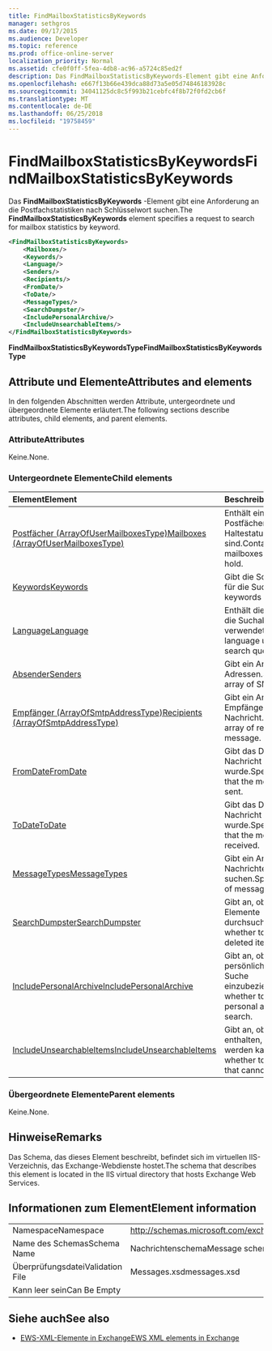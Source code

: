 ```yaml
---
title: FindMailboxStatisticsByKeywords
manager: sethgros
ms.date: 09/17/2015
ms.audience: Developer
ms.topic: reference
ms.prod: office-online-server
localization_priority: Normal
ms.assetid: cfe0f0ff-5fea-4db8-ac96-a5724c85ed2f
description: Das FindMailboxStatisticsByKeywords-Element gibt eine Anforderung an die Postfachstatistiken nach Schlüsselwort suchen.
ms.openlocfilehash: e667f13b66e439dca88d73a5e05d74846183928c
ms.sourcegitcommit: 34041125dc8c5f993b21cebfc4f8b72f0fd2cb6f
ms.translationtype: MT
ms.contentlocale: de-DE
ms.lasthandoff: 06/25/2018
ms.locfileid: "19758459"
---
```

# <a name="findmailboxstatisticsbykeywords"></a><span data-ttu-id="ed631-103">FindMailboxStatisticsByKeywords</span><span class="sxs-lookup"><span data-stu-id="ed631-103">FindMailboxStatisticsByKeywords</span></span>

<span data-ttu-id="ed631-104">Das **FindMailboxStatisticsByKeywords** -Element gibt eine Anforderung an die Postfachstatistiken nach Schlüsselwort suchen.</span><span class="sxs-lookup"><span data-stu-id="ed631-104">The **FindMailboxStatisticsByKeywords** element specifies a request to search for mailbox statistics by keyword.</span></span> 
  
```XML
<FindMailboxStatisticsByKeywords>
    <Mailboxes/>
    <Keywords/>
    <Language/>
    <Senders/>
    <Recipients/>
    <FromDate/>
    <ToDate/>
    <MessageTypes/>
    <SearchDumpster/>
    <IncludePersonalArchive/>
    <IncludeUnsearchableItems/>
</FindMailboxStatisticsByKeywords>
```

 <span data-ttu-id="ed631-105">**FindMailboxStatisticsByKeywordsType**</span><span class="sxs-lookup"><span data-stu-id="ed631-105">**FindMailboxStatisticsByKeywordsType**</span></span>
## <a name="attributes-and-elements"></a><span data-ttu-id="ed631-106">Attribute und Elemente</span><span class="sxs-lookup"><span data-stu-id="ed631-106">Attributes and elements</span></span>

<span data-ttu-id="ed631-107">In den folgenden Abschnitten werden Attribute, untergeordnete und übergeordnete Elemente erläutert.</span><span class="sxs-lookup"><span data-stu-id="ed631-107">The following sections describe attributes, child elements, and parent elements.</span></span>
  
### <a name="attributes"></a><span data-ttu-id="ed631-108">Attribute</span><span class="sxs-lookup"><span data-stu-id="ed631-108">Attributes</span></span>

<span data-ttu-id="ed631-109">Keine.</span><span class="sxs-lookup"><span data-stu-id="ed631-109">None.</span></span>
  
### <a name="child-elements"></a><span data-ttu-id="ed631-110">Untergeordnete Elemente</span><span class="sxs-lookup"><span data-stu-id="ed631-110">Child elements</span></span>

|<span data-ttu-id="ed631-111">**Element**</span><span class="sxs-lookup"><span data-stu-id="ed631-111">**Element**</span></span>|<span data-ttu-id="ed631-112">**Beschreibung**</span><span class="sxs-lookup"><span data-stu-id="ed631-112">**Description**</span></span>|
|:-----|:-----|
|[<span data-ttu-id="ed631-113">Postfächer (ArrayOfUserMailboxesType)</span><span class="sxs-lookup"><span data-stu-id="ed631-113">Mailboxes (ArrayOfUserMailboxesType)</span></span>](mailboxes-arrayofusermailboxestype.md) <br/> |<span data-ttu-id="ed631-114">Enthält ein Array von Postfächern, die von den Haltestatus betroffen sind.</span><span class="sxs-lookup"><span data-stu-id="ed631-114">Contains an array of mailboxes affected by the hold.</span></span>  <br/> |
|[<span data-ttu-id="ed631-115">Keywords</span><span class="sxs-lookup"><span data-stu-id="ed631-115">Keywords</span></span>](keywords-ex15websvcsotherref.md) <br/> |<span data-ttu-id="ed631-116">Gibt die Schlüsselwörter für die Suche.</span><span class="sxs-lookup"><span data-stu-id="ed631-116">Specifies keywords for a search.</span></span>  <br/> |
|[<span data-ttu-id="ed631-117">Language</span><span class="sxs-lookup"><span data-stu-id="ed631-117">Language</span></span>](language.md) <br/> |<span data-ttu-id="ed631-118">Enthält die Sprache für die Suchabfrage verwendet.</span><span class="sxs-lookup"><span data-stu-id="ed631-118">Contains the language used for the search query.</span></span>  <br/> |
|[<span data-ttu-id="ed631-119">Absender</span><span class="sxs-lookup"><span data-stu-id="ed631-119">Senders</span></span>](senders.md) <br/> |<span data-ttu-id="ed631-120">Gibt ein Array von SMTP-Adressen.</span><span class="sxs-lookup"><span data-stu-id="ed631-120">Specifies an array of SMTP addresses.</span></span>  <br/> |
|[<span data-ttu-id="ed631-121">Empfänger (ArrayOfSmtpAddressType)</span><span class="sxs-lookup"><span data-stu-id="ed631-121">Recipients (ArrayOfSmtpAddressType)</span></span>](recipients-arrayofsmtpaddresstype.md) <br/> |<span data-ttu-id="ed631-122">Gibt ein Array von Empfänger einer Nachricht.</span><span class="sxs-lookup"><span data-stu-id="ed631-122">Specifies an array of recipients of a message.</span></span>  <br/> |
|[<span data-ttu-id="ed631-123">FromDate</span><span class="sxs-lookup"><span data-stu-id="ed631-123">FromDate</span></span>](fromdate.md) <br/> |<span data-ttu-id="ed631-124">Gibt das Datum, das die Nachricht gesendet wurde.</span><span class="sxs-lookup"><span data-stu-id="ed631-124">Specifies the date that the message was sent.</span></span>  <br/> |
|[<span data-ttu-id="ed631-125">ToDate</span><span class="sxs-lookup"><span data-stu-id="ed631-125">ToDate</span></span>](todate.md) <br/> |<span data-ttu-id="ed631-126">Gibt das Datum, das die Nachricht empfangen wurde.</span><span class="sxs-lookup"><span data-stu-id="ed631-126">Specifies the date that the message was received.</span></span>  <br/> |
|[<span data-ttu-id="ed631-127">MessageTypes</span><span class="sxs-lookup"><span data-stu-id="ed631-127">MessageTypes</span></span>](messagetypes.md) <br/> |<span data-ttu-id="ed631-128">Gibt ein Array von Nachrichten suchen.</span><span class="sxs-lookup"><span data-stu-id="ed631-128">Specifies an array of messages to search.</span></span>  <br/> |
|[<span data-ttu-id="ed631-129">SearchDumpster</span><span class="sxs-lookup"><span data-stu-id="ed631-129">SearchDumpster</span></span>](searchdumpster.md) <br/> |<span data-ttu-id="ed631-130">Gibt an, ob in gelöschte Elemente durchsuchen.</span><span class="sxs-lookup"><span data-stu-id="ed631-130">Specifies whether to search in deleted items.</span></span>  <br/> |
|[<span data-ttu-id="ed631-131">IncludePersonalArchive</span><span class="sxs-lookup"><span data-stu-id="ed631-131">IncludePersonalArchive</span></span>](includepersonalarchive.md) <br/> |<span data-ttu-id="ed631-132">Gibt an, ob das persönliche Archiv in die Suche einzubeziehen.</span><span class="sxs-lookup"><span data-stu-id="ed631-132">Specifies whether to include the personal archive in the search.</span></span>  <br/> |
|[<span data-ttu-id="ed631-133">IncludeUnsearchableItems</span><span class="sxs-lookup"><span data-stu-id="ed631-133">IncludeUnsearchableItems</span></span>](includeunsearchableitems.md) <br/> |<span data-ttu-id="ed631-134">Gibt an, ob Elemente enthalten, die durchsucht werden kann.</span><span class="sxs-lookup"><span data-stu-id="ed631-134">Specifies whether to include items that cannot be searched.</span></span>  <br/> |
   
### <a name="parent-elements"></a><span data-ttu-id="ed631-135">Übergeordnete Elemente</span><span class="sxs-lookup"><span data-stu-id="ed631-135">Parent elements</span></span>

<span data-ttu-id="ed631-136">Keine.</span><span class="sxs-lookup"><span data-stu-id="ed631-136">None.</span></span>
  
## <a name="remarks"></a><span data-ttu-id="ed631-137">Hinweise</span><span class="sxs-lookup"><span data-stu-id="ed631-137">Remarks</span></span>

<span data-ttu-id="ed631-138">Das Schema, das dieses Element beschreibt, befindet sich im virtuellen IIS-Verzeichnis, das Exchange-Webdienste hostet.</span><span class="sxs-lookup"><span data-stu-id="ed631-138">The schema that describes this element is located in the IIS virtual directory that hosts Exchange Web Services.</span></span>
  
## <a name="element-information"></a><span data-ttu-id="ed631-139">Informationen zum Element</span><span class="sxs-lookup"><span data-stu-id="ed631-139">Element information</span></span>

|||
|:-----|:-----|
|<span data-ttu-id="ed631-140">Namespace</span><span class="sxs-lookup"><span data-stu-id="ed631-140">Namespace</span></span>  <br/> |http://schemas.microsoft.com/exchange/services/2006/messages  <br/> |
|<span data-ttu-id="ed631-141">Name des Schemas</span><span class="sxs-lookup"><span data-stu-id="ed631-141">Schema Name</span></span>  <br/> |<span data-ttu-id="ed631-142">Nachrichtenschema</span><span class="sxs-lookup"><span data-stu-id="ed631-142">Message schema</span></span>  <br/> |
|<span data-ttu-id="ed631-143">Überprüfungsdatei</span><span class="sxs-lookup"><span data-stu-id="ed631-143">Validation File</span></span>  <br/> |<span data-ttu-id="ed631-144">Messages.xsd</span><span class="sxs-lookup"><span data-stu-id="ed631-144">messages.xsd</span></span>  <br/> |
|<span data-ttu-id="ed631-145">Kann leer sein</span><span class="sxs-lookup"><span data-stu-id="ed631-145">Can Be Empty</span></span>  <br/> ||
   
## <a name="see-also"></a><span data-ttu-id="ed631-146">Siehe auch</span><span class="sxs-lookup"><span data-stu-id="ed631-146">See also</span></span>



- [<span data-ttu-id="ed631-147">EWS-XML-Elemente in Exchange</span><span class="sxs-lookup"><span data-stu-id="ed631-147">EWS XML elements in Exchange</span></span>](ews-xml-elements-in-exchange.md)

